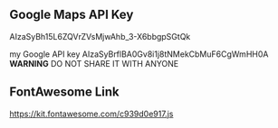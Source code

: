 ## Google Maps API Key

AIzaSyBh15L6ZQVrZVsMjwAhb_3-X6bbgpSGtQk

my Google API key
AIzaSyBrflBA0Gv8i1j8tNMekCbMuF6CgWmHH0A
**WARNING**
DO NOT SHARE IT WITH ANYONE

## FontAwesome Link

https://kit.fontawesome.com/c939d0e917.js
